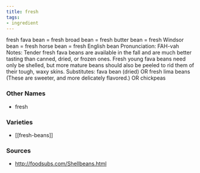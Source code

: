 ```yaml
---
title: fresh
tags:
- ingredient
---
```

fresh fava bean = fresh broad bean = fresh butter bean = fresh Windsor bean = fresh horse bean = fresh English bean Pronunciation: FAH-vah Notes: Tender fresh fava beans are available in the fall and are much better tasting than canned, dried, or frozen ones. Fresh young fava beans need only be shelled, but more mature beans should also be peeled to rid them of their tough, waxy skins. Substitutes: fava bean (dried) OR fresh lima beans (These are sweeter, and more delicately flavored.) OR chickpeas

### Other Names

* fresh

### Varieties

* [[fresh-beans]]

### Sources
* http://foodsubs.com/Shellbeans.html
